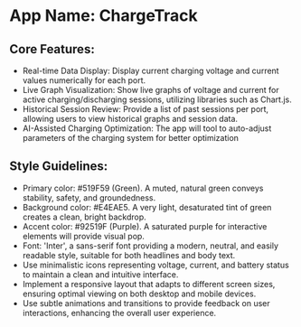# **App Name**: ChargeTrack

## Core Features:

- Real-time Data Display: Display current charging voltage and current values numerically for each port.
- Live Graph Visualization: Show live graphs of voltage and current for active charging/discharging sessions, utilizing libraries such as Chart.js.
- Historical Session Review: Provide a list of past sessions per port, allowing users to view historical graphs and session data.
- AI-Assisted Charging Optimization: The app will tool to auto-adjust parameters of the charging system for better optimization

## Style Guidelines:

- Primary color: #519F59 (Green). A muted, natural green conveys stability, safety, and groundedness.
- Background color: #E4EAE5. A very light, desaturated tint of green creates a clean, bright backdrop.
- Accent color: #92519F (Purple). A saturated purple for interactive elements will provide visual pop.
- Font: 'Inter', a sans-serif font providing a modern, neutral, and easily readable style, suitable for both headlines and body text.
- Use minimalistic icons representing voltage, current, and battery status to maintain a clean and intuitive interface.
- Implement a responsive layout that adapts to different screen sizes, ensuring optimal viewing on both desktop and mobile devices.
- Use subtle animations and transitions to provide feedback on user interactions, enhancing the overall user experience.
